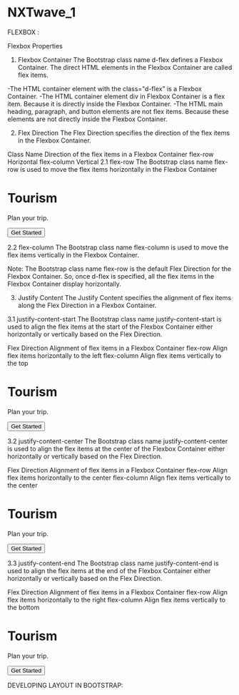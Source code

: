 # NXTwave_1
FLEXBOX :

Flexbox Properties
1. Flexbox Container
The Bootstrap class name d-flex defines a Flexbox Container. The direct HTML elements in the Flexbox Container are called flex items.


-The HTML container element with the class="d-flex" is a Flexbox Container.
-The HTML container element div in Flexbox Container is a flex item. Because it is directly inside the Flexbox Container.
-The HTML main heading, paragraph, and button elements are not flex items. Because these elements are not directly inside the Flexbox Container.

2. Flex Direction
The Flex Direction specifies the direction of the flex items in the Flexbox Container.

Class Name	Direction of the flex items in a Flexbox Container
flex-row	Horizontal
flex-column	Vertical
2.1 flex-row
The Bootstrap class name flex-row is used to move the flex items horizontally in the Flexbox Container


<div class="d-flex flex-row">
  <div>
    <h1>Tourism</h1>
    <p>Plan your trip.</p>
    <button>Get Started</button>
  </div>
</div>

2.2 flex-column
The Bootstrap class name flex-column is used to move the flex items vertically in the Flexbox Container.



Note:
The Bootstrap class name flex-row is the default Flex Direction for the Flexbox Container. So, once d-flex is specified, all the flex items in the Flexbox Container display horizontally.

3. Justify Content
The Justify Content specifies the alignment of flex items along the Flex Direction in a Flexbox Container.

3.1 justify-content-start
The Bootstrap class name justify-content-start is used to align the flex items at the start of the Flexbox Container either horizontally or vertically based on the Flex Direction.

Flex Direction	Alignment of flex items in a Flexbox Container
flex-row	Align flex items horizontally to the left
flex-column	Align flex items vertically to the top

<div class="d-flex flex-column justify-content-start">
  <div>
    <h1>Tourism</h1>
    <p>Plan your trip.</p>
    <button>Get Started</button>
  </div>
</div>

3.2 justify-content-center
The Bootstrap class name justify-content-center is used to align the flex items at the center of the Flexbox Container either horizontally or vertically based on the Flex Direction.

Flex Direction	Alignment of flex items in a Flexbox Container
flex-row	Align flex items horizontally to the center
flex-column	Align flex items vertically to the center

<div class="d-flex flex-column justify-content-center">
  <div>
    <h1>Tourism</h1>
    <p>Plan your trip.</p>
    <button>Get Started</button>
  </div>
</div>



3.3 justify-content-end
The Bootstrap class name justify-content-end is used to align the flex items at the end of the Flexbox Container either horizontally or vertically based on the Flex Direction.

Flex Direction	Alignment of flex items in a Flexbox Container
flex-row	Align flex items horizontally to the right
flex-column	Align flex items vertically to the bottom

<div class="d-flex flex-column justify-content-end">
  <div>
    <h1>Tourism</h1>
    <p>Plan your trip.</p>
    <button>Get Started</button>
  </div>
</div>


DEVELOPING LAYOUT IN BOOTSTRAP:
